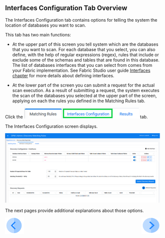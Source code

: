 ## Interfaces Configuration Tab Overview

The Interfaces Configuration tab contains options for telling the system the location of databases you want to scan. 

This tab has two main functions: 

- At the upper part of this screen you tell system which are the databases that you want to scan. For each database that you select, you can also define, with the help of regular expressions (regex), rules that include or exclude some of the schemas and tables that are found in this database. The list of databases interfaces that you can select from comes from your Fabric implementation. See Fabric Studio user guide [Interfaces chapter](/articles/05_DB_interfaces/01_interfaces_overview.md) for more details about defining interfaces.  

- At the lower part of the screen you can submit a request for the actual scan execution. As a result of submitting a request, the system executes the scan of the databases you selected at the upper part of the screen, applying on each the rules you defined in the Matching Rules tab.


Click the ![image](../images/Figure_89_Discovery_InterfacesTab.png) tab. 

The Interfaces Configuration screen displays.

![image](../images/Figure_79_Discovery_InterfacesTab.png)


The next pages provide additional explanations about those options. 

[![Previous](/articles/DPM/images/Previous.png)]( /articles/DPM/02_Admin_Module/15_4_Discovery_Create_New_Matching_Rule.md)[<img align="right" width="60" height="54" src="/articles/DPM/images/Next.png">](/articles/DPM/02_Admin_Module/15_6_Discovery_Create_New_Interface.md)
